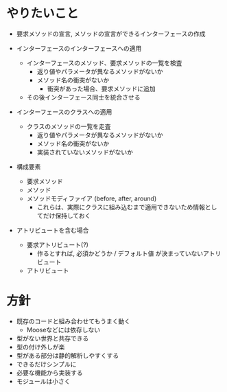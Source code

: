 # やりたいこと
- 要求メソッドの宣言, メソッドの宣言ができるインターフェースの作成
- インターフェースのインターフェースへの適用
    - インターフェースのメソッド、要求メソッドの一覧を検査
      - 返り値やパラメータが異なるメソッドがないか
      - メソッド名の衝突がないか
          - 衝突があった場合、要求メソッドに追加
    - その後インターフェース同士を統合させる
- インターフェースのクラスへの適用
    - クラスのメソッドの一覧を走査
      - 返り値やパラメータが異なるメソッドがないか
      - メソッド名の衝突がないか
      - 実装されていないメソッドがないか

- 構成要素
    - 要求メソッド
    - メソッド
    - メソッドモディファイア (before, after, around)
        - これらは、実際にクラスに組み込むまで適用できないため情報としてだけ保持しておく
- アトリビュートを含む場合
    - 要求アトリビュート(?)
        - 作るとすれば, 必須かどうか / デフォルト値 が決まっていないアトリビュート
    - アトリビュート

# 方針
- 既存のコードと組み合わせてもうまく動く
  - Mooseなどには依存しない
- 型がない世界と共存できる
- 型の付け外しが楽
- 型がある部分は静的解析しやすくする
- できるだけシンプルに
- 必要な機能から実装する
- モジュールは小さく

